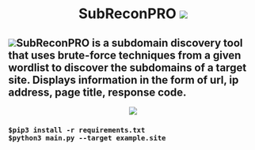 <div align="center"> <h1> SubReconPRO <img src="https://img.shields.io/badge/Kali_Linux-557C94?style=for-the-badge&logo=kali-linux&logoColor=white"></h1></div>
<h2> <img src="https://img.shields.io/badge/Kali_Linux-557C94?style=for-the-badge&logo=kali-linux&logoColor=white">SubReconPRO is a subdomain discovery tool that uses brute-force techniques from a given wordlist to discover the subdomains of a target site. Displays information in the form of url, ip address, page title, response code. </h2>
<div align="center"> <img src="https://media2.giphy.com/media/H6E7CjSrSVWhgEV7E8/giphy.gif?cid=ecf05e478pm9qylq0bjnj9002lkilqx1yb032v8x58tik2nx&rid=giphy.gif&ct=s"></div>
<div>
  <h3>
<pre><code>$pip3 install -r requirements.txt </code>
<code>$python3 main.py --target example.site </code></pre>
  </h3>
</div>
